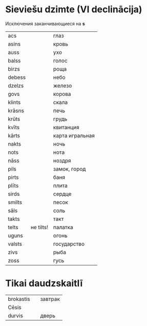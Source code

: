 # Sieviešu dzimte (VI declinācija)

Исключения заканчивающиеся на **s**

<T f="1:2:3" b="3:2:1"/>

| | | |
|-|-|-|
acs||глаз
asins||кровь
auss||ухо
balss||голос
birzs||роща
debess||небо
dzelzs||железо
govs||корова
klints||скала
krāsns||печь
krūts||грудь
kvīts||квитанция
kārts||карта игральная
nakts||ночь
nots||нота
nāss||ноздря
pils||замок, город
pirts||баня
plīts||плита
sirds||сердце
smilts||песок
sāls||соль
takts||такт
telts|не tilts!|палатка
uguns||огонь
valsts||государство
zivs||рыба
zoss||гусь

# Tikai daudzskaitlī

| | | |
|-|-|-|
brokastis||завтрак
Cēsis||
durvis||дверь

